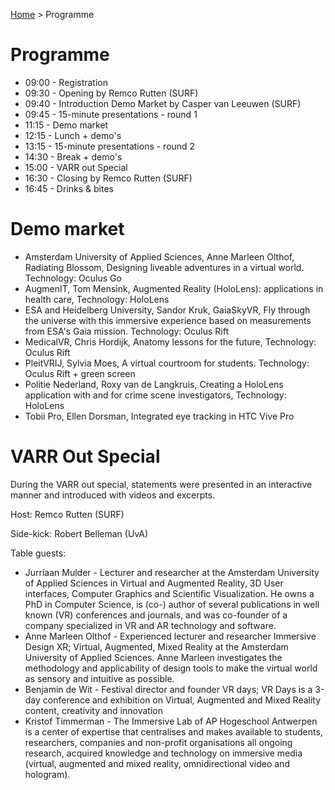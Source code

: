 [Home](index) > Programme

# Programme

* 09:00 - Registration
* 09:30 - Opening by Remco Rutten (SURF)
* 09:40 - Introduction Demo Market by Casper van Leeuwen (SURF)
* 09:45 - 15-minute presentations - round 1
* 11:15 - Demo market
* 12:15 - Lunch + demo's
* 13:15 - 15-minute presentations - round 2
* 14:30 - Break + demo's
* 15:00 - VARR out Special 
* 16:30 - Closing by Remco Rutten (SURF)
* 16:45 - Drinks & bites

# Demo market

* Amsterdam University of Applied Sciences, Anne Marleen Olthof, Radiating Blossom, Designing liveable adventures in a virtual world. Technology: Oculus Go
* AugmenIT, Tom Mensink, Augmented Reality (HoloLens): applications in health care, Technology: HoloLens
* ESA and Heidelberg University, Sandor Kruk, GaiaSkyVR, Fly through the universe with this immersive experience based on measurements from ESA's Gaia mission. Technology: Oculus Rift
* MedicalVR, Chris Hordijk, Anatomy lessons for the future, Technology: Oculus Rift
* PleitVRIJ, Sylvia Moes, A virtual courtroom for students. Technology: Oculus Rift + green screen
* Politie Nederland, Roxy van de Langkruis, Creating a HoloLens application with and for crime scene investigators, Technology: HoloLens
* Tobii Pro, Ellen Dorsman, Integrated eye tracking in HTC Vive Pro

# VARR Out Special

During the VARR out special, statements were presented in an interactive manner and introduced with videos and excerpts.

Host: Remco Rutten (SURF)

Side-kick: Robert Belleman (UvA)

Table guests:

* Jurriaan Mulder - Lecturer and researcher at the Amsterdam University of Applied Sciences in Virtual and Augmented Reality, 3D User interfaces, Computer Graphics and Scientific Visualization. He owns a PhD in Computer Science, is (co-) author of several publications in well known (VR) conferences and journals, and was co-founder of a company specialized in VR and AR technology and software.
* Anne Marleen Olthof - Experienced lecturer and researcher Immersive Design XR; Virtual, Augmented, Mixed Reality at the Amsterdam University of Applied Sciences. Anne Marleen investigates the methodology and applicability of design tools to make the virtual world as sensory and intuitive as possible.
* Benjamin de Wit - Festival director and founder VR days; VR Days is a 3-day conference and exhibition on Virtual, Augmented and Mixed Reality content, creativity and innovation
* Kristof Timmerman - The Immersive Lab of AP Hogeschool Antwerpen is a center of expertise that centralises and makes available to students, researchers, companies and non-profit organisations all ongoing research, acquired knowledge and technology on immersive media (virtual, augmented and mixed reality, omnidirectional video and hologram).